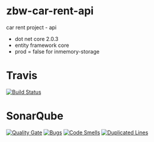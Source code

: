 # zbw-car-rent-api
car rent project - api
- dot net core 2.0.3
- entity framework core
- prod = false for inmemory-storage

# Travis
[![Build Status](https://travis-ci.org/bschaeublin/zbw-car-rent-api.svg?branch=develop)](https://travis-ci.org/bschaeublin/zbw-car-rent-api)

# SonarQube
[![Quality Gate](https://sonarcloud.io/api/project_badges/measure?project=zbw-car-rent-api&metric=alert_status)](https://sonarcloud.io/dashboard?id=zbw-car-rent-api)
[![Bugs](https://sonarcloud.io/api/project_badges/measure?project=zbw-car-rent-api&metric=bugs)](https://sonarcloud.io/project/issues?id=zbw-car-rent-api&resolved=false&types=BUG)
[![Code Smells](https://sonarcloud.io/api/project_badges/measure?project=zbw-car-rent-api&metric=code_smells)](https://sonarcloud.io/project/issues?id=zbw-car-rent-api&resolved=false&types=CODE_SMELL)
[![Duplicated Lines](https://sonarcloud.io/api/project_badges/measure?project=zbw-car-rent-api&metric=duplicated_lines_density)](https://sonarcloud.io/component_measures?id=zbw-car-rent-api&metric=duplicated_lines_density)
